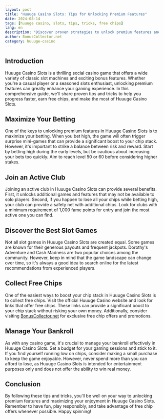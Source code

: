 ```yaml
---
layout: post
title: "Huuuge Casino Slots: Tips for Unlocking Premium Features"
date: 2024-08-14
tags: [huuuge casino, slots, tips, tricks, free chips]
lang: en
description: "Discover proven strategies to unlock premium features and maximize your enjoyment in Huuuge Casino Slots. Learn how to earn free chips, progress faster, and make the most of this exciting social casino game."
author: BonusCollector.net
category: huuuge-casino
---
```


## Introduction

Huuuge Casino Slots is a thrilling social casino game that offers a wide variety of classic slot machines and exciting bonus features. Whether you're a casual player or a seasoned slots enthusiast, unlocking premium features can greatly enhance your gaming experience. In this comprehensive guide, we'll share proven tips and tricks to help you progress faster, earn free chips, and make the most of Huuuge Casino Slots.

## Maximize Your Betting

One of the keys to unlocking premium features in Huuuge Casino Slots is to maximize your betting. When you bet high, the game will often trigger surprise mini-games that can provide a significant boost to your chip stack. However, it's important to strike a balance between risk and reward. Start by betting high during the early levels, but be cautious about increasing your bets too quickly. Aim to reach level 50 or 60 before considering higher stakes.

## Join an Active Club

Joining an active club in Huuuge Casino Slots can provide several benefits. First, it unlocks additional games and features that may not be available to solo players. Second, if you happen to lose all your chips while betting high, your club can provide a safety net with additional chips. Look for clubs with a minimum requirement of 1,000 fame points for entry and join the most active one you can find.

## Discover the Best Slot Games

Not all slot games in Huuuge Casino Slots are created equal. Some games are known for their generous payouts and frequent jackpots. Dorothy's Adventure and Cash Madness are two popular choices among the community. However, keep in mind that the game landscape can change over time, so it's always a good idea to search online for the latest recommendations from experienced players.

## Collect Free Chips

One of the easiest ways to boost your chip stack in Huuuge Casino Slots is to collect free chips. Visit the official Huuuge Casino website and look for links that offer free chips. These links can provide a significant boost to your chip stack without risking your own money. Additionally, consider visiting [BonusCollector.net](https://bonuscollector.net/hit-it-rich-free-chips/) for exclusive free chip offers and promotions.

## Manage Your Bankroll

As with any casino game, it's crucial to manage your bankroll effectively in Huuuge Casino Slots. Set a budget for your gaming sessions and stick to it. If you find yourself running low on chips, consider making a small purchase to keep the game enjoyable. However, never spend more than you can afford to lose, as Huuuge Casino Slots is intended for entertainment purposes only and does not offer the ability to win real money.

## Conclusion

By following these tips and tricks, you'll be well on your way to unlocking premium features and maximizing your enjoyment in Huuuge Casino Slots. Remember to have fun, play responsibly, and take advantage of free chip offers whenever possible. Happy spinning!